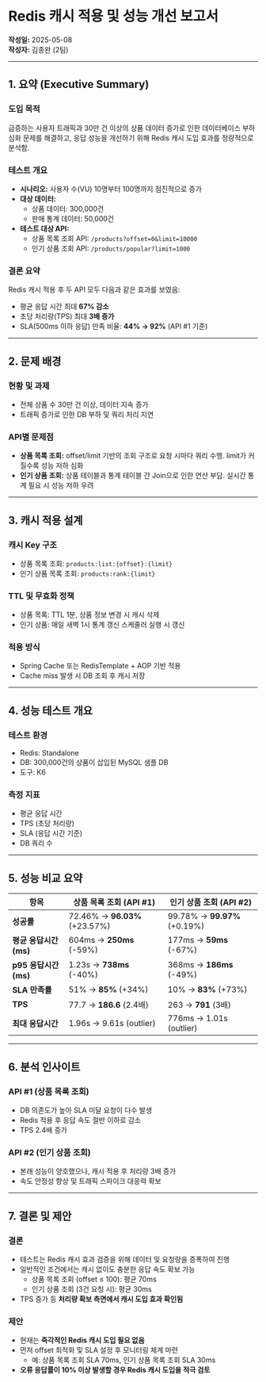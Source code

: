 # Redis 캐시 적용 및 성능 개선 보고서

**작성일:** 2025-05-08  
**작성자:** 김종완 (2팀)

---

## 1. 요약 (Executive Summary)

### 도입 목적
급증하는 사용자 트래픽과 30만 건 이상의 상품 데이터 증가로 인한 데이터베이스 부하 심화 문제를 해결하고, 응답 성능을 개선하기 위해 Redis 캐시 도입 효과를 정량적으로 분석함.

### 테스트 개요
- **시나리오:** 사용자 수(VU) 10명부터 100명까지 점진적으로 증가
- **대상 데이터:**
    - 상품 데이터: 300,000건
    - 판매 통계 데이터: 50,000건
- **테스트 대상 API:**
    - 상품 목록 조회 API: `/products?offset=0&limit=10000`
    - 인기 상품 조회 API: `/products/popular?limit=1000`

### 결론 요약
Redis 캐시 적용 후 두 API 모두 다음과 같은 효과를 보였음:
- 평균 응답 시간 최대 **67% 감소**
- 초당 처리량(TPS) 최대 **3배 증가**
- SLA(500ms 이하 응답) 만족 비율: **44% → 92%** (API #1 기준)

---

## 2. 문제 배경

### 현황 및 과제
- 전체 상품 수 30만 건 이상, 데이터 지속 증가
- 트래픽 증가로 인한 DB 부하 및 쿼리 처리 지연

### API별 문제점
- **상품 목록 조회:** offset/limit 기반의 조회 구조로 요청 시마다 쿼리 수행. limit가 커질수록 성능 저하 심화
- **인기 상품 조회:** 상품 테이블과 통계 테이블 간 Join으로 인한 연산 부담. 실시간 통계 필요 시 성능 저하 우려

---

## 3. 캐시 적용 설계

### 캐시 Key 구조
- 상품 목록 조회: `products:list:{offset}:{limit}`
- 인기 상품 목록 조회: `products:rank:{limit}`

### TTL 및 무효화 정책
- 상품 목록: TTL 1분, 상품 정보 변경 시 캐시 삭제
- 인기 상품: 매일 새벽 1시 통계 갱신 스케줄러 실행 시 갱신

### 적용 방식
- Spring Cache 또는 RedisTemplate + AOP 기반 적용
- Cache miss 발생 시 DB 조회 후 캐시 저장

---

## 4. 성능 테스트 개요

### 테스트 환경
- Redis: Standalone
- DB: 300,000건의 상품이 삽입된 MySQL 샘플 DB
- 도구: K6

### 측정 지표
- 평균 응답 시간
- TPS (초당 처리량)
- SLA (응답 시간 기준)
- DB 쿼리 수

---

## 5. 성능 비교 요약

| 항목                 | 상품 목록 조회 (API #1) | 인기 상품 조회 (API #2)            |
|----------------------|--------------------------|------------------------------|
| **성공률**           | 72.46% → **96.03%** (+23.57%) | 99.78% → **99.97%** (+0.19%) |
| **평균 응답시간(ms)**| 604ms → **250ms** (-59%) | 177ms → **59ms** (-67%)      |
| **p95 응답시간(ms)** | 1.23s → **738ms** (-40%) | 368ms → **186ms** (-49%)     |
| **SLA 만족률**       | 51% → **85%**   (+34%)         | 10% → **83%**     (+73%)     |
| **TPS**              | 77.7 → **186.6** (2.4배) | 263 → **791** (3배)           |
| **최대 응답시간**     | 1.96s → 9.61s (outlier)  | 776ms → 1.01s (outlier)      |

---

## 6. 분석 인사이트

### API #1 (상품 목록 조회)
- DB 의존도가 높아 SLA 미달 요청이 다수 발생
- Redis 적용 후 응답 속도 절반 이하로 감소
- TPS 2.4배 증가

### API #2 (인기 상품 조회)
- 본래 성능이 양호했으나, 캐시 적용 후 처리량 3배 증가
- 속도 안정성 향상 및 트래픽 스파이크 대응력 확보

---

## 7. 결론 및 제안

### 결론
- 테스트는 Redis 캐시 효과 검증을 위해 데이터 및 요청량을 증폭하여 진행
- 일반적인 조건에서는 캐시 없이도 충분한 응답 속도 확보 가능
    - 상품 목록 조회 (offset ≤ 100): 평균 70ms
    - 인기 상품 조회 (3건 요청 시): 평균 30ms
- TPS 증가 등 **처리량 확보 측면에서 캐시 도입 효과 확인됨**

### 제안
- 현재는 **즉각적인 Redis 캐시 도입 필요 없음**
- 먼저 offset 최적화 및 SLA 설정 후 모니터링 체계 마련
    - 예: 상품 목록 조회 SLA 70ms, 인기 상품 목록 조회 SLA 30ms
- **오류 응답률이 10% 이상 발생할 경우 Redis 캐시 도입을 적극 검토**
